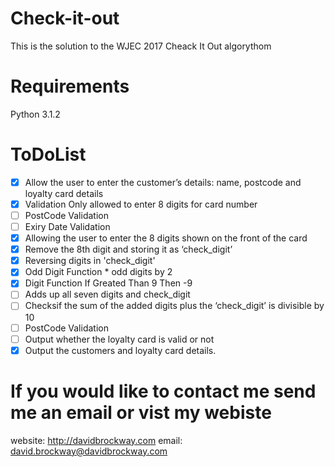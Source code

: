 # Check-it-out
This is the solution to the WJEC 2017 Cheack It Out algorythom

# Requirements
Python 3.1.2

# ToDoList
- [x] Allow the user to enter the customer’s details: name, postcode and loyalty card details
- [x] Validation Only allowed to enter 8 digits for card number
- [ ] PostCode Validation 
- [ ] Exiry Date Validation
- [x] Allowing the user to enter the 8 digits shown on the front of the card 
- [x] Remove the 8th digit and storing it as ‘check_digit’
- [x]	Reversing digits in 'check_digit'
- [x]	Odd Digit Function * odd digits by 2
- [x]	 Digit Function If Greated Than 9 Then -9
- [ ] Adds up all seven digits and check_digit 
- [ ] Checksif the sum of the added digits plus the ‘check_digit’  is divisible by 10
- [ ] PostCode Validation 
- [ ] Output whether the loyalty card is valid or not
- [x] Output the customers and loyalty card details.

# If you would like to contact me send me an email or vist my webiste
website: http://davidbrockway.com
email: david.brockway@davidbrockway.com
